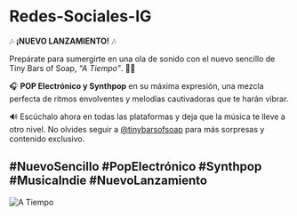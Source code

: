# Redes-Sociales-IG
🎶 **¡NUEVO LANZAMIENTO!** 🎶

Prepárate para sumergirte en una ola de sonido con el nuevo sencillo de Tiny Bars of Soap, _"A Tiempo"_. 🌊✨

🎧 **POP Electrónico y Synthpop** en su máxima expresión, una mezcla perfecta de ritmos envolventes y melodías cautivadoras que te harán vibrar.

🔊 Escúchalo ahora en todas las plataformas y deja que la música te lleve a otro nivel. No olvides seguir a [@tinybarsofsoap](https://www.instagram.com/tinybarsofsoap/) para más sorpresas y contenido exclusivo.

#NuevoSencillo #PopElectrónico #Synthpop #MusicaIndie #NuevoLanzamiento
---
![A Tiempo](https://tinybarsofsoap.com/wp-content/uploads/2024/07/moskar-singing.jpg)
